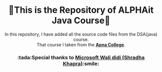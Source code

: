 <!--Readme Card-->
<div align = "center">

  <h1>💠This is the Repository of ALPHAit Java Course💠</h1>
  <p>In this repository, I have added all the source code files from the DSA(java) course.<br/>
    That course I taken from the <a href="https://www.apnacollege.in/"><b>Apna College</b></a>.</p>
  <h3>:tada:Special thanks to <a href="https://github.com/shradha-khapra">Microsoft Wali didi (Shradha Khapra)</a>:smile:</h3>
  
  <!-- [![ALPHAit-JavaCourse](https://github-readme-stats.vercel.app/api/pin/?username=sad0xer&repo=ALPHAit-JavaCourse&theme=transparent&hide_border=true)](https://github.com/sad0xer/ALPHAit-JavaCourse) -->
  
</div>
